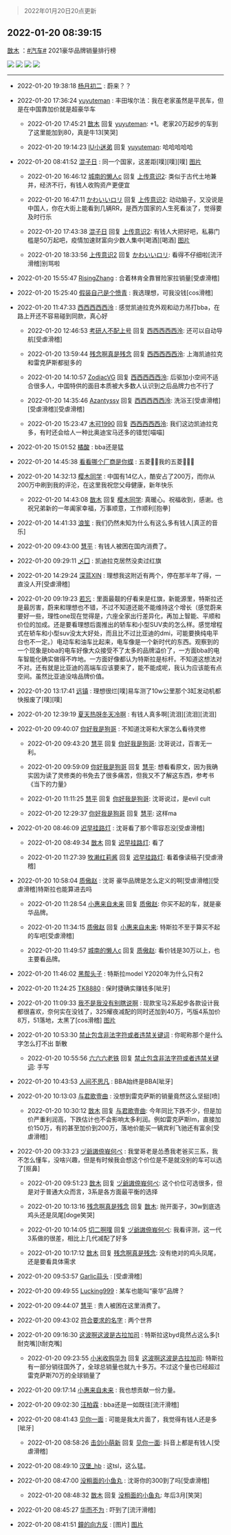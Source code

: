 > 2022年01月20日20点更新
<link rel="stylesheet" href="https://cdn.jsdelivr.net/gh/taotie6/sampleJSON@main/css/photo_show.css">
<meta name="referrer" content="no-referrer" />


 ## 2022-01-20 08:39:15 

 [㪚木](https://www.coolapk.com/feed/32952091?shareKey=MjAyOTAxMWJkNjc4NjFlOGMxZWY~) ：<a class="feed-link-tag" href="/t/汽车?type=0">#汽车#</a> 2021豪华品牌销量排行榜 

<div class="album">
<img class="img-item" src="http://image.coolapk.com/feed/2022/0120/08/1081091_020d6440_9154_0071_531@640x504.jpeg" />
<img class="img-item" src="http://image.coolapk.com/feed/2022/0120/08/1081091_26607004_9154_008_577@546x939.jpeg" />
<img class="img-item" src="http://image.coolapk.com/feed/2022/0120/08/1081091_c0132fdb_9306_5626_146@480x2036.jpeg" />
<img class="img-item" src="http://image.coolapk.com/feed/2022/0120/08/1081091_c4ba0cf9_9154_009_450@629x860.jpeg" />
</div>

 ------- 

- 2022-01-20 19:38:18 [杨月初二](uid=3093314) : 蔚来？？ 

- 2022-01-20 17:36:24 [yuyuteman](uid=1692440) : 丰田埃尔法：我在老家虽然是平民车，但是在中国靠加价就是超豪华车 

    - 2022-01-20 17:45:21 [㪚木](uid=1081091) 回复 [yuyuteman](uid=1692440): +1。老家20万起步的车到了这里能加到80，真是牛13[笑哭] 

    - 2022-01-20 19:14:23 [IU小迷弟](uid=2571083) 回复 [yuyuteman](uid=1692440): 哈哈哈哈哈 

- 2022-01-20 08:41:52 [混子日](uid=1878276) : 同一个国家，这差距[噗][噗][噗] [图片](http://image.coolapk.com/feed/2022/0120/08/1878276_faffb73b_9307_3167_508@1080x2340.jpeg)

    - 2022-01-20 16:46:12 [城南的懒人c](uid=4267411) 回复 [上传意识2](uid=17534726): 类似于古代土地兼并，经济不行，有钱人收购资产更便宜 

    - 2022-01-20 16:47:11 [かわいいロリ](uid=3466257) 回复 [上传意识2](uid=17534726): 动动脑子，又没说是中国人，你在大街上能看到几辆RR，是西方国家的人生死看淡了，觉得要及时行乐 

    - 2022-01-20 17:43:38 [混子日](uid=1878276) 回复 [上传意识2](uid=17534726): 有钱人大把好吧，私募门槛是50万起吧，疫情加速财富向少数人集中[喝酒][喝酒] [图片](http://image.coolapk.com/feed/2022/0120/17/1878276_b9349284_1815_007_653@1080x2340.jpeg)

    - 2022-01-20 18:33:56 [上传意识2](uid=17534726) 回复 [かわいいロリ](uid=3466257): 看得不仔细啦[流汗滑稽]别骂啦 

- 2022-01-20 15:55:47 [RisingZhang](uid=1604642) : 合着林肯全靠冒险家拉销量[受虐滑稽] 

- 2022-01-20 15:25:40 [假装自己是个愤青](uid=15386596) : 我选理想，可我没钱[cos滑稽] 

- 2022-01-20 11:47:33 [西西西西西泠](uid=3009916) : 感觉凯迪拉克外观和动力吊打bba，在路上开还不容易碰到同款，真心好 

    - 2022-01-20 12:46:53 [考研人不配上号](uid=2764896) 回复 [西西西西西泠](uid=3009916): 还可以自动导航[受虐滑稽] 

    - 2022-01-20 13:59:44 [残念啊真是残念](uid=3743257) 回复 [西西西西西泠](uid=3009916): 上海凯迪拉克和雷克萨斯都挺多的 

    - 2022-01-20 14:10:57 [ZodiacVG](uid=2496023) 回复 [西西西西西泠](uid=3009916): 后驱加小空间不适合很多人，中国特供的面目本质被大多数人认识到之后品牌力也不行了 

    - 2022-01-20 14:35:46 [Azantyssy](uid=3420237) 回复 [西西西西西泠](uid=3009916): 洗浴王[受虐滑稽][受虐滑稽][受虐滑稽] 

    - 2022-01-20 15:23:47 [木可1990](uid=2382998) 回复 [西西西西西泠](uid=3009916): 我们这边凯迪拉克多，有时还会给人一种比奥迪宝马还多的错觉[喵喵] 

- 2022-01-20 15:01:52 [橘酸](uid=1703730) : bba还是猛 

- 2022-01-20 14:45:38 [看看哪个厂商是你蝶](uid=17777527) : 五菱🤤🤤我的五菱🤤🤤🤤 

- 2022-01-20 14:32:13 [樱木同学](uid=685353) : 中国有14亿人，酷安占了200万，而你从200万中刷到我的评沦，在这里我祝您父母健康，新年快乐 

    - 2022-01-20 14:43:08 [㪚木](uid=1081091) 回复 [樱木同学](uid=685353): 真暖心。祝福收到，感谢。也祝兄弟新的一年阖家幸福，万事顺意，工作顺利[抱拳] 

- 2022-01-20 14:41:33 [浪笙](uid=1082218) : 我们仍然未知为什么有这么多有钱人[真正的音乐] 

- 2022-01-20 09:43:00 [慧平](uid=1466942) : 有钱人被困在国内消费了。 

- 2022-01-20 09:29:11 [乄囗](uid=759206) : 凯迪拉克居然没卖过红旗 

- 2022-01-20 14:29:24 [深蓝XIN](uid=1591478) : 理想我这附近有两个，停在那半年了得，一直没人开[受虐滑稽] 

- 2022-01-20 09:19:23 [若忘](uid=459610) : 里面最靓的仔看来是红旗，新能源里，特斯拉还是最厉害，蔚来和理想也不错，不过不知道还能不能维持这个增长（感觉蔚来要好一些，理性one现在觉得是，六座全家出行差异化，再加上智能、平顺和价位的加成。还是要看理想后面推出的轿车和小型SUV卖的怎么样。感觉增程式在轿车和小型suv没太大好处<!--break-->，而且比不过比亚迪的dmi，可能要换纯电平台也不一定。）电动车和油车比起来，电车像是一个新时代的东西。观察到的一个现象是bba的电车好像大众接受不了太多的品牌溢价了，一方面bba的电车智能化确实做得不咋地。一方面好像都认为特斯拉是标杆。不知道这想法对不对。还有就是比亚迪的高端车应该要来了，能不能成呢，我认为应该能有点空间。虽然比亚迪没啥品牌价值。 

- 2022-01-20 13:17:41 [远镇](uid=1471248) : 理想很烂[噗]易车测了10w公里那个3缸发动机都快报废了[噗][噗] 

- 2022-01-20 12:39:19 [夏天热呀冬天冷啊](uid=3688557) : 有钱人真多啊[流泪][流泪][流泪] 

- 2022-01-20 09:40:07 [你好我是狗哥](uid=2938911) : 不知道沈哥和大家怎么看待灵修 

    - 2022-01-20 09:43:20 [慧平](uid=1466942) 回复 [你好我是狗哥](uid=2938911): 沈哥说过，百害无一利。 

    - 2022-01-20 09:59:09 [你好我是狗哥](uid=2938911) 回复 [慧平](uid=1466942): 想看看原文，因为我确实因为读了灵修类的书免去了很多痛苦，但我又不了解这东西，参考书《当下的力量》 

    - 2022-01-20 11:11:25 [慧平](uid=1466942) 回复 [你好我是狗哥](uid=2938911): 沈哥说过，是evil cult 

    - 2022-01-20 12:29:37 [你好我是狗哥](uid=2938911) 回复 [慧平](uid=1466942): 这样ma 

- 2022-01-20 08:46:09 [迟早挂路灯](uid=874366) : 沈哥看了那个零容忍没[受虐滑稽] 

    - 2022-01-20 08:49:34 [㪚木](uid=1081091) 回复 [迟早挂路灯](uid=874366): 看了 

    - 2022-01-20 11:27:39 [牧濑红莉酱](uid=940838) 回复 [迟早挂路灯](uid=874366): 看着像读稿子[受虐滑稽] 

- 2022-01-20 10:58:04 [质傲赵](uid=1566723) : 沈哥 豪华品牌是怎么定义的啊[受虐滑稽][受虐滑稽]特斯拉也能算进去吗 

    - 2022-01-20 11:28:54 [小惠来自未来](uid=847097) 回复 [质傲赵](uid=1566723): 你买不起的车，就是豪华品牌。 

    - 2022-01-20 11:34:15 [质傲赵](uid=1566723) 回复 [小惠来自未来](uid=847097): 特斯拉不至于算买不起的车吧[受虐滑稽] 

    - 2022-01-20 11:49:57 [城南的懒人c](uid=4267411) 回复 [质傲赵](uid=1566723): 看价钱是30万以上，也主要看品牌。 

- 2022-01-20 11:46:02 [黑帮头子](uid=2838832) : 特斯拉model Y2020年为什么只有2 

- 2022-01-20 11:24:25 [TK8880](uid=4084500) : 保时捷确实赚钱多[呲牙] 

- 2022-01-20 11:09:33 [我不是我没有别瞎说啊](uid=2231912) : 现款宝马2系起步各款设计我都很喜欢，奈何实在没钱了，325耀夜减配的同时还加到40万，丐版4系加价8万，51落地，太黑了[cos滑稽] [图片](http://image.coolapk.com/feed/2022/0120/11/2231912_b9411d5f_8172_9707_264@640x477.jpeg)

- 2022-01-20 10:53:30 [禁止包含非法字符或者违禁关键词](uid=18231548) : 你昵称那个是什么字怎么打不出 斮散 

    - 2022-01-20 10:55:56 [六六六老铁](uid=1165265) 回复 [禁止包含非法字符或者违禁关键词](uid=18231548): 手写 

- 2022-01-20 10:43:53 [人间不思凡](uid=2080265) : BBA始终是BBA[呲牙] 

- 2022-01-20 10:13:03 [与君歌壹曲](uid=1115264) : 没想到雷克萨斯的销量竟然这么坚挺[喷] 

    - 2022-01-20 10:30:12 [㪚木](uid=1081091) 回复 [与君歌壹曲](uid=1115264): 今年同比下跌不少，但是加价严重利润高，下跌估计也不会影响太多利润。例如雷克萨斯lm，直接加价150万，有的甚至加价到200万，落地价能买一辆宾利飞驰还有富余[受虐滑稽] 

- 2022-01-20 09:33:23 [ヅ爺謸倷峩何ぺ](uid=11968954) : 我堂哥老是怂恿我老爸买三系，我不怎么懂车，没啥兴趣，但是有时候我会想这个价位是不是就没别的车可以选了[抠鼻] 

    - 2022-01-20 09:51:23 [㪚木](uid=1081091) 回复 [ヅ爺謸倷峩何ぺ](uid=11968954): 这个价位可选很多，但是对于普通大众而言，3系是各方面最平衡的选择 

    - 2022-01-20 10:13:16 [残念啊真是残念](uid=3743257) 回复 [㪚木](uid=1081091): 抛开面子，30w到底选鸡头还是凤尾[doge笑哭] 

    - 2022-01-20 10:14:05 [切二啊噗](uid=2920558) 回复 [ヅ爺謸倷峩何ぺ](uid=11968954): 我看评测，这一代3系做的很差，相比上几代减配了好多 

    - 2022-01-20 10:17:12 [㪚木](uid=1081091) 回复 [残念啊真是残念](uid=3743257): 没有绝对的鸡头凤尾，还是要看具体需求 

- 2022-01-20 09:53:57 [Garlic蒜头](uid=473445) : [受虐滑稽] 

- 2022-01-20 09:49:55 [Lucking999](uid=1916029) : 某车也能叫“豪华”品牌？ 

- 2022-01-20 09:44:07 [慧平](uid=1466942) : 贵人被困在这里消费了。 

- 2022-01-20 09:43:02 [符合要求的名字](uid=2860500) : 两个世界 

- 2022-01-20 09:16:30 [这波啊这波是古拉加司](uid=3369995) : 特斯拉这byd竟然占这么多[t耐克嘴][t耐克嘴] 

    - 2022-01-20 09:23:55 [小米收购华为](uid=738438) 回复 [这波啊这波是古拉加司](uid=3369995): 特斯拉有一部分销往国外了，全球总销量也就九十多万。不过这个量也已经超过雷克萨斯70万的全球销量了 

- 2022-01-20 09:17:14 [小惠来自未来](uid=847097) : 我也想贡献一份力量。 

- 2022-01-20 09:02:30 [汪柏霖](uid=3653976) : bba还是一如既往[流汗滑稽] 

- 2022-01-20 08:41:43 [见你一面](uid=598942) : 可能是我太片面了，我觉得有钱人还是多[呲牙] 

    - 2022-01-20 08:58:26 [击剑小萌新](uid=3435660) 回复 [见你一面](uid=598942): 抖音上都是有钱人[受虐滑稽] 

- 2022-01-20 08:49:10 [汉堡_hb](uid=2563523) : 这tsl，这么猛。 

- 2022-01-20 08:47:00 [没粗面的小鱼丸](uid=1019898) : 沈哥你的300到了吗[受虐滑稽] 

    - 2022-01-20 08:48:32 [㪚木](uid=1081091) 回复 [没粗面的小鱼丸](uid=1019898): 年后3月[笑哭] 

- 2022-01-20 08:45:27 [华而不为](uid=1212555) : 吓到了[流汗滑稽] 

- 2022-01-20 08:41:51 [鐘的向方反](uid=1500903) : [图片] [图片](http://image.coolapk.com/feed/2021/1118/16/1500903_4214_3116_146@632x630.jpg)

